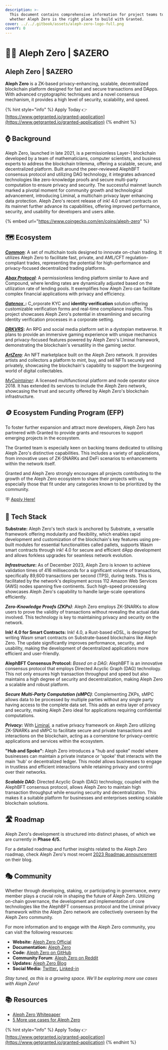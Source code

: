 ```yaml
---
description: >-
  This document contains comprehensive information for project teams to know
  whether Aleph Zero is the right place to build with Granted.
cover: ../../.gitbook/assets/aleph-zero-logo-full.png
coverY: 0
---
```


# 🐕‍🦺 Aleph Zero | $AZERO

## Aleph Zero | $AZERO

**Aleph Zero** is a ZK-based privacy-enhancing, scalable, decentralized blockchain platform designed for fast and secure transactions and DApps. With advanced cryptographic techniques and a novel consensus mechanism, it provides a high level of security, scalability, and speed.

{% hint style="info" %}
Apply Today 👉 [https://www.getgranted.io/granted-application](https://www.getgranted.io/granted-application)
{% endhint %}

## ⌚️ Background

Aleph Zero, launched in late 2021, is a permissionless Layer-1 blockchain developed by a team of mathematicians, computer scientists, and business experts to address the blockchain trilemma, offering a scalable, secure, and decentralized platform. Built around the peer-reviewed AlephBFT consensus protocol and utilizing DAG technology, it integrates advanced technologies like zero-knowledge proofs and secure multi-party computation to ensure privacy and security. The successful mainnet launch marked a pivotal moment for community growth and technological advancement, introducing Liminal, a multichain privacy layer enhancing data protection. Aleph Zero's recent release of ink! 4.0 smart contracts on its mainnet further advance its capabilities, offering improved performance, security, and usability for developers and users alike.

{% embed url="https://www.coingecko.com/en/coins/aleph-zero" %}

## 🗺️ Ecosystem

[_**Common**_](https://alephzero.org/ecosystem/common): A set of multichain tools designed to innovate on-chain trading. It utilizes Aleph Zero to facilitate fast, private, and AML/CFT regulation-compliant trades, representing the potential for high-performance and privacy-focused decentralized trading platforms.

[_**Abax Protocol**_](https://abax.finance): A permissionless lending platform similar to Aave and Compound, where lending rates are dynamically adjusted based on the utilization rate of lending pools. It exemplifies how Aleph Zero can facilitate complex financial applications with privacy and efficiency.

[_**Gatenox**_](https://alephzero.org/ecosystem/gatenox)_**:** C_orporate KYC and **identity verification** solution offering customizable verification forms and real-time compliance insights. This project showcases Aleph Zero's potential in streamlining and securing identity verification processes in a corporate setting.&#x20;

[_**DRKVRS**_](https://alephzero.org/blog/drkvrs-dark-metaverse-aleph-zero/)**:** An RPG and social media platform set in a dystopian metaverse. It plans to provide an immersive gaming experience with unique mechanics and privacy-focused features powered by Aleph Zero's Liminal framework, demonstrating the blockchain's versatility in the gaming sector.

[_**ArtZero**_](https://alephzero.org/ecosystem/artzero): An NFT marketplace built on the Aleph Zero network. It provides artists and collectors a platform to mint, buy, and sell NFTs securely and privately, showcasing the blockchain's capability to support the burgeoning world of digital collectables.

[_MyCointainer_](https://company.mycointainer.com/beginners-guide-to-assetmantle-cold-staking/): A licensed multifunctional platform and node operator since 2018. It has extended its services to include the Aleph Zero network, showcasing the trust and security offered by Aleph Zero's blockchain infrastructure.

## 🪙 Ecosystem Funding Program (EFP)

To foster further expansion and attract more developers, Aleph Zero has partnered with Granted to provide grants and resources to support emerging projects in the ecosystem.&#x20;

The Granted team is especially keen on backing teams dedicated to utilising Aleph Zero's distinctive capabilities. This includes a variety of applications, from innovative uses of ZK-SNARKs and DeFi scenarios to enhancements within the network itself.

Granted and Aleph Zero strongly encourages all projects contributing to the growth of the Aleph Zero ecosystem to share their projects with us, especially those that fit under any categories known to be prioritized by the community.&#x20;

🪧 [Apply Here!](https://www.getgranted.io/granted-application)

## **🧱 Tech Stack**

**Substrate:** Aleph Zero's tech stack is anchored by Substrate, a versatile framework offering modularity and flexibility, which enables rapid development and customization of the blockchain's key features using pre-built modules for essential functionalities called pallets, supports Wasm smart contracts through ink! 4.0 for secure and efficient dApp development and allows forkless upgrades for seamless network evolution.

_**Infrastructure**_**:** As of December 2023, Aleph Zero is known to achieve validation times of 416 milliseconds for a significant volume of transactions, specifically 89,600 transactions per second (TPS), during tests. This is facilitated by the network's deployment across 112 Amazon Web Services (AWS) nodes spanning five continents. Such high-speed processing showcases Aleph Zero's capability to handle large-scale operations efficiently.

_**Zero-Knowledge Proofs (ZKPs)**_: Aleph Zero employs ZK-SNARKs to allow users to prove the validity of transactions without revealing the actual data involved. This technology is key to maintaining privacy and security on the network.

**Ink! 4.0 for Smart Contracts:** Ink! 4.0, a Rust-based eDSL, is designed for writing Wasm smart contracts on Substrate-based blockchains like Aleph Zero. The update significantly improves performance, security, and usability, making the development of decentralized applications more efficient and user-friendly.

**AlephBFT Consensus Protocol:** _Based on a DAG_: AlephBFT is an innovative consensus protocol that employs Directed Acyclic Graph (DAG) technology. This not only ensures high transaction throughput and speed but also maintains a high degree of security and decentralization, making Aleph Zero a scalable and robust platform.

_**Secure Multi-Party Computation (sMPC)**_: Complementing ZKPs, sMPC allows data to be processed by multiple parties without any single party having access to the complete data set. This adds an extra layer of privacy and security, making Aleph Zero ideal for applications requiring confidential computations.&#x20;

_**Privacy:**_ With [Liminal](https://alephzero.org/ecosystem/)_,_ a native privacy framework on Aleph Zero utilizing ZK-SNARKs and sMPC to facilitate secure and private transactions and interactions on the blockchain, acting as a cornerstone for privacy-centric applications and services within the ecosystem.

**"Hub and Spoke":** Aleph Zero introduces a "hub and spoke" model where businesses can maintain a private instance or 'spoke' that interacts with the main 'hub' or decentralized ledger. This model allows businesses to engage in trustless and efficient interactions while retaining privacy and control over their networks.

_**Scalable DAG**_**:** Directed Acyclic Graph (DAG) technology, coupled with the AlephBFT consensus protocol, allows Aleph Zero to maintain high transaction throughput while ensuring security and decentralization. This makes it a suitable platform for businesses and enterprises seeking scalable blockchain solutions.

## 🛣️ Roadmap

Aleph Zero's development is structured into distinct phases, of which we are currently in **Phase 4/5.**

For a detailed roadmap and further insights related to the Aleph Zero roadmap, check Aleph Zero's most recent [2023 Roadmap announcement](https://alephzero.org/blog/aleph-zero-product-roadmap-2023/) on their blog.

## 🎭 Community

Whether through developing, staking, or participating in governance, every member plays a crucial role in shaping the future of Aleph Zero. Utilizing on-chain governance, the development and implementation of core technologies like the AlephBFT consensus protocol and the Liminal privacy framework within the Aleph Zero network are collectively overseen by the Aleph Zero community.&#x20;

For more information and to engage with the Aleph Zero community, you can visit the following resources:

* **Website:** [Aleph Zero Official](https://alephzero.org/)
* **Documentation:** [Aleph Zero](https://docs.alephzero.org/)
* **Code:** [Aleph Zero on GitHub](https://github.com/Cardinal-Cryptography)
* **Community Forum**: [Aleph Zero on Reddit](https://www.reddit.com/r/AlephZero/)
* **Updates:** [Aleph Zero Blog](https://alephzero.org/blog/)
* **Social Media:** [Twitter](https://twitter.com/Aleph\_\_Zero)**,** [Linked-in](https://www.linkedin.com/company/alephzero/)

_Stay tuned, as this is a growing space. We'll be exploring more use cases with Aleph Zero!_

## 📚 Resources

* [Aleph Zero Whitepaper](https://docs.alephzero.org/aleph-zero/explore/whitepapers)
* [5 More use cases for Aleph Zero](https://golden.com/wiki/Aleph\_Zero-REEBKR8)

{% hint style="info" %}
Apply Today 👉 [https://www.getgranted.io/granted-application](https://www.getgranted.io/granted-application)
{% endhint %}
